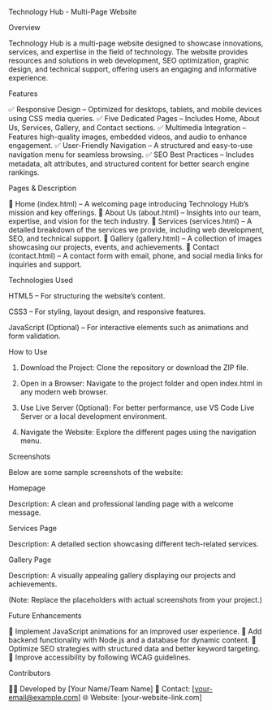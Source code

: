 Technology Hub - Multi-Page Website

Overview

Technology Hub is a multi-page website designed to showcase innovations, services, and expertise in the field of technology. The website provides resources and solutions in web development, SEO optimization, graphic design, and technical support, offering users an engaging and informative experience.

Features

✅ Responsive Design – Optimized for desktops, tablets, and mobile devices using CSS media queries.
✅ Five Dedicated Pages – Includes Home, About Us, Services, Gallery, and Contact sections.
✅ Multimedia Integration – Features high-quality images, embedded videos, and audio to enhance engagement.
✅ User-Friendly Navigation – A structured and easy-to-use navigation menu for seamless browsing.
✅ SEO Best Practices – Includes metadata, alt attributes, and structured content for better search engine rankings.



Pages & Description

📌 Home (index.html) – A welcoming page introducing Technology Hub’s mission and key offerings.
📌 About Us (about.html) – Insights into our team, expertise, and vision for the tech industry.
📌 Services (services.html) – A detailed breakdown of the services we provide, including web development, SEO, and technical support.
📌 Gallery (gallery.html) – A collection of images showcasing our projects, events, and achievements.
📌 Contact (contact.html) – A contact form with email, phone, and social media links for inquiries and support.



Technologies Used

HTML5 – For structuring the website’s content.

CSS3 – For styling, layout design, and responsive features.

JavaScript (Optional) – For interactive elements such as animations and form validation.



How to Use

1. Download the Project: Clone the repository or download the ZIP file.


2. Open in a Browser: Navigate to the project folder and open index.html in any modern web browser.


3. Use Live Server (Optional): For better performance, use VS Code Live Server or a local development environment.


4. Navigate the Website: Explore the different pages using the navigation menu.
   

Screenshots

Below are some sample screenshots of the website:

Homepage

Description: A clean and professional landing page with a welcome message.


Services Page

Description: A detailed section showcasing different tech-related services.


Gallery Page

Description: A visually appealing gallery displaying our projects and achievements.


(Note: Replace the placeholders with actual screenshots from your project.)

Future Enhancements

🔹 Implement JavaScript animations for an improved user experience.
🔹 Add backend functionality with Node.js and a database for dynamic content.
🔹 Optimize SEO strategies with structured data and better keyword targeting.
🔹 Improve accessibility by following WCAG guidelines.

Contributors

👨‍💻 Developed by [Your Name/Team Name]
📩 Contact: [your-email@example.com]
🌐 Website: [your-website-link.com]
